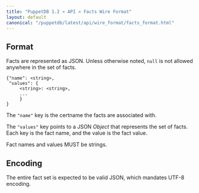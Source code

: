 ```yaml
---
title: "PuppetDB 1.2 » API » Facts Wire Format"
layout: default
canonical: "/puppetdb/latest/api/wire_format/facts_format.html"
---
```



## Format

Facts are represented as JSON. Unless otherwise noted, `null` is not
allowed anywhere in the set of facts.

    {"name": <string>,
     "values": {
         <string>: <string>,
         ...
         }
    }

The `"name"` key is the certname the facts are associated with.

The `"values"` key points to a JSON _Object_ that represents the set
of facts. Each key is the fact name, and the value is the fact value.

Fact names and values MUST be strings.

## Encoding

The entire fact set is expected to be valid JSON, which mandates UTF-8
encoding.


